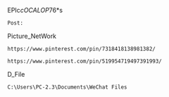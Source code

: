 EPIc$cOCALOP$76*s

```
Post:
```

Picture_NetWork

```
https://www.pinterest.com/pin/7318418138981382/

https://www.pinterest.com/pin/519954719497391993/
```

D_File

```
C:\Users\PC-2.3\Documents\WeChat Files
```

